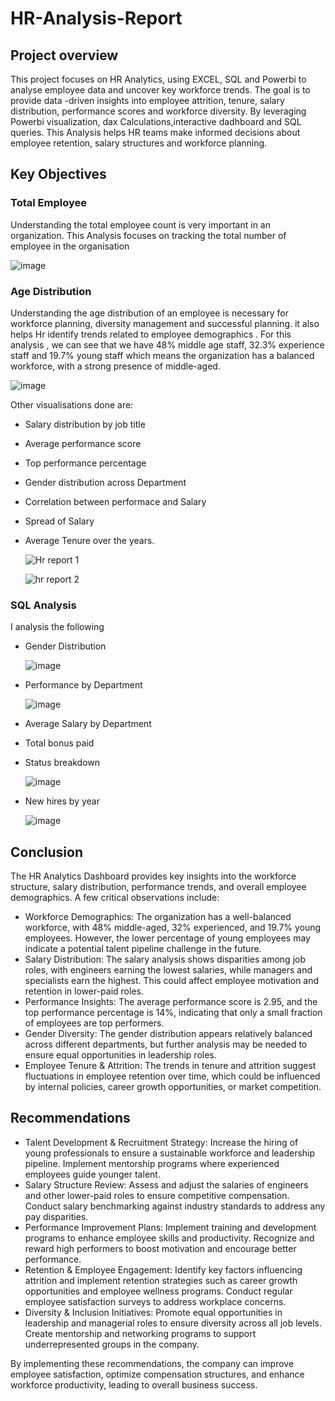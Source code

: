 # HR-Analysis-Report

## Project overview 
This project focuses on HR Analytics, using EXCEL, SQL and Powerbi to analyse employee data and uncover key workforce trends. The goal is to provide data -driven insights into employee attrition, tenure, salary distribution, performance scores and workforce diversity. By leveraging Powerbi visualization, dax Calculations,interactive dadhboard and SQL queries. This Analysis helps HR teams make informed decisions about employee retention, salary structures and workforce planning.

## Key Objectives
### Total Employee
Understanding the total employee count is very important in an organization. This Analysis focuses on tracking the total number of employee in the organisation

![image](https://github.com/user-attachments/assets/faed5d0c-98f1-4dd3-a7ea-74ffa4632e78)

### Age Distribution
Understanding the age distribution of an employee is necessary for workforce planning, diversity management and successful planning. it also helps Hr identify trends related to employee demographics . For this analysis , we can see that we have 48% middle age staff, 32.3% experience staff and 19.7% young staff which means the organization has a balanced workforce, with a strong presence of middle-aged.

![image](https://github.com/user-attachments/assets/e1b6d0ad-89b7-476a-8e5a-ad2f966abac2)

Other visualisations done are:
- Salary distribution by job title
- Average performance score
- Top performance percentage
- Gender distribution across Department
- Correlation between performace and Salary
- Spread of Salary
- Average Tenure over the years.

  ![Hr report 1](https://github.com/user-attachments/assets/56583f10-7d90-4dc1-8d86-06c6a8c15588)

  ![hr report 2](https://github.com/user-attachments/assets/dafebb29-dc1b-462f-80fc-0246db5741b7)



### SQL Analysis
I analysis the following 
- Gender Distribution

  ![image](https://github.com/user-attachments/assets/9f1b86f9-9357-40f1-9f9a-a6a4b119b684)

- Performance by Department

  ![image](https://github.com/user-attachments/assets/da544d9f-99c2-4b11-b621-467fb41a3e38)

- Average Salary by Department
- Total bonus paid
- Status breakdown

  
  ![image](https://github.com/user-attachments/assets/514f260f-b9f1-4ced-ac51-3ece1929fc19)

- New hires by year

  ![image](https://github.com/user-attachments/assets/824f88d2-3cb5-4bb4-90ec-87a4eaf3fa46)

## Conclusion

The HR Analytics Dashboard provides key insights into the workforce structure, salary distribution, performance trends, and overall employee demographics. A few critical observations include:
- Workforce Demographics: The organization has a well-balanced workforce, with 48% middle-aged, 32% experienced, and 19.7% young employees. However, the lower percentage of young employees may indicate a potential talent pipeline challenge in the future.
- Salary Distribution: The salary analysis shows disparities among job roles, with engineers earning the lowest salaries, while managers and specialists earn the highest. This could affect employee motivation and retention in lower-paid roles.
- Performance Insights: The average performance score is 2.95, and the top performance percentage is 14%, indicating that only a small fraction of employees are top performers.
- Gender Diversity: The gender distribution appears relatively balanced across different departments, but further analysis may be needed to ensure equal opportunities in leadership roles.
- Employee Tenure & Attrition: The trends in tenure and attrition suggest fluctuations in employee retention over time, which could be influenced by internal policies, career growth opportunities, or market competition.

## Recommendations
- Talent Development & Recruitment Strategy: Increase the hiring of young professionals to ensure a sustainable workforce and leadership pipeline. Implement mentorship programs where experienced employees guide younger talent.
- Salary Structure Review: Assess and adjust the salaries of engineers and other lower-paid roles to ensure competitive compensation. Conduct salary benchmarking against industry standards to address any pay disparities.
- Performance Improvement Plans: Implement training and development programs to enhance employee skills and productivity. Recognize and reward high performers to boost motivation and encourage better performance.
- Retention & Employee Engagement: Identify key factors influencing attrition and implement retention strategies such as career growth opportunities and employee wellness programs.
Conduct regular employee satisfaction surveys to address workplace concerns.
- Diversity & Inclusion Initiatives: Promote equal opportunities in leadership and managerial roles to ensure diversity across all job levels. Create mentorship and networking programs to support underrepresented groups in the company.

By implementing these recommendations, the company can improve employee satisfaction, optimize compensation structures, and enhance workforce productivity, leading to overall business success.
  

 

